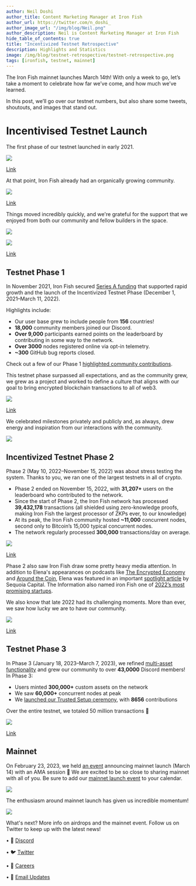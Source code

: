 ```yaml
---
author: Neil Doshi
author_title: Content Marketing Manager at Iron Fish
author_url: https://twitter.com/n_doshi_
author_image_url: "/img/blog/Neil.png"
author_description: Neil is Content Marketing Manager at Iron Fish
hide_table_of_contents: true
title: "Incentivized Testnet Retrospective"
description: Highlights and Statistics
image: /img/blog/testnet-retrospective/testnet-retrospective.png
tags: [ironfish, testnet, mainnet]
---
```


The Iron Fish mainnet launches March 14th! With only a week to go, let’s take a moment to celebrate how far we’ve come, and how much we’ve learned. 

In this post, we’ll go over our testnet numbers, but also share some tweets, shoutouts, and images that stand out. 

# Incentivised Testnet Launch

The first phase of our testnet launched in early 2021.

![](/img/blog/testnet-retrospective/first-testnet.png)

[Link](https://twitter.com/ironfishcrypto/status/1379449463517847562)

At that point, Iron Fish already had an organically growing community.

![](/img/blog/testnet-retrospective/node-firsttestnet.png)

[Link](https://twitter.com/ironfishcrypto/status/1379929192628822017)

Things moved incredibly quickly, and we're grateful for the support that we enjoyed from both our community and fellow builders in the space. 

![](/img/blog/testnet-retrospective/zcash1.png)

![](/img/blog/testnet-retrospective/zcash2.png)

[Link](https://twitter.com/leanthebean/status/1379524165523279874)

## Testnet Phase 1

In November 2021, Iron Fish secured [Series A funding](https://ironfish.network/blog/2021/11/30/series-a-incentivized-testnet) that supported rapid growth and the launch of the Incentivized Testnet Phase (December 1, 2021–March 11, 2022).

Highlights include:

-   Our user base grew to include people from **156** countries!
-   **18,000** community members joined our Discord.
-   **Over 9,000** participants earned points on the leaderboard by contributing in some way to the network.
-   **Over 3000** nodes registered online via opt-in telemetry.
-   **~300** GitHub bug reports closed.
    
Check out a few of our Phase 1 [highlighted community contributions](https://twitter.com/ironfishcrypto/status/1516115934632714245).

This testnet phase surpassed all expectations, and as the community grew, we grew as a project and worked to define a culture that aligns with our goal to bring encrypted blockchain transactions to all of web3.   

![](/img/blog/testnet-retrospective/values.png)

[Link](https://twitter.com/ironfishcrypto/status/1486034402404671489)

We celebrated milestones privately and publicly and, as always, drew energy and inspiration from our interactions with the community.

![](/img/blog/testnet-retrospective/comm-kudos-sm.png)

## Incentivized Testnet Phase 2

Phase 2 (May 10, 2022–November 15, 2022) was about stress testing the system. Thanks to you, we ran one of the largest testnets in all of crypto.

-   Phase 2 ended on November 15, 2022, with **31,207+** users on the leaderboard who contributed to the network.
-   Since the start of Phase 2, the Iron Fish network has processed **39,432,178** transactions (all shielded using zero-knowledge proofs, making Iron Fish the largest processor of ZKPs ever, to our knowledge)
-   At its peak, the Iron Fish community hosted **~11,000** concurrent nodes, second only to Bitcoin’s 15,000 typical concurrent nodes. 
-   The network regularly processed **300,000** transactions/day on average.

![](/img/blog/testnet-retrospective/EthGlobal.png)

[Link](https://twitter.com/ETHGlobal/status/1566504869636329472)

Phase 2 also saw Iron Fish draw some pretty heavy media attention. In addition to Elena's appearances on podcasts like [The Encrypted Economy](https://www.youtube.com/watch?v=x-3Cct7_SP0) and [Around the Coin](https://www.youtube.com/watch?v=Vguia3WAI6Y), Elena was featured in an important [spotlight article](https://www.sequoiacap.com/article/elena-nadolinski-spotlight/) by Sequoia Capital. The Information also named iron Fish one of [2022’s most promising startups](https://www.theinformation.com/ti50).

We also know that late 2022 had its challenging moments. More than ever, we saw how lucky we are to have our community.

![](/img/blog/testnet-retrospective/cryptomkt.png)

[Link](https://twitter.com/ironfishcrypto/status/1592636602500931585)

## Testnet Phase 3

In Phase 3 (January 18, 2023–March 7, 2023), we refined [multi-asset functionality](https://ironfish.network/blog/2023/01/13/multi-asset-phase3)  and grew our community to over  **43,0000** Discord members!
In Phase 3:

-   Users minted **300,000+** custom assets on the network
-   We saw **60,000+** concurrent nodes at peak    
-   We [launched our Trusted Setup ceremony](https://www.youtube.com/watch?v=uZNuWFB_xbg), with **8656** contributions
    
Over the entire testnet, we totaled 50 million transactions 🎉

![](/img/blog/testnet-retrospective/commandline.png)

[Link](https://twitter.com/leanthebean/status/1625619115502362625)

## Mainnet

On February 23, 2023, we held [an event](https://www.youtube.com/watch?v=kXPR89Q8jaA) announcing mainnet launch (March 14) with an AMA session 🎤 We are excited to be so close to sharing mainnet with all of you. Be sure to add our [mainnet launch event](https://youtube.com/live/G5nVp5r0EuE?feature=share) to your calendar.

![](/img/blog/testnet-retrospective/disckudos.png)

The enthusiasm around mainnet launch has given us incredible momentum!

![](/img/blog/testnet-retrospective/iamproud.png)

What's next? More info on airdrops and the mainnet event. Follow us on Twitter to keep up with the latest news!

• 🎤 [Discord](https://discord.ironfish.network)

• 🐦 [Twitter](https://twitter.com/ironfishcrypto)

• 🚀 [Careers](https://ironfish.network/careers)

• 📧 [Email Updates](https://ironfish.network/#email-signup)
